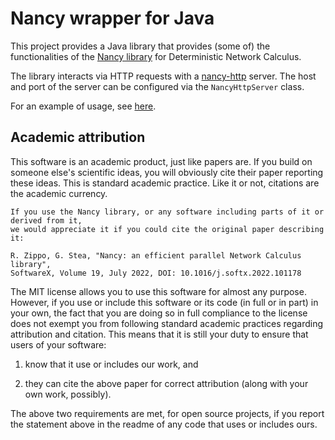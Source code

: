 # Nancy wrapper for Java

This project provides a Java library that provides (some of) the functionalities of the [Nancy library](https://github.com/rzippo/nancy) for Deterministic Network Calculus.

The library interacts via HTTP requests with a [nancy-http](https://github.com/rzippo/nancy-http) server.
The host and port of the server can be configured via the `NancyHttpServer` class.

For an example of usage, see [here](nancy-wrapper/nancy-wrapper-test/src/main/java/it/unipi/nancy/test/Main.java).

## Academic attribution

This software is an academic product, just like papers are. If you build on someone else's scientific ideas, you will obviously cite their paper reporting these ideas. 
This is standard academic practice. Like it or not, citations are the academic currency. 

```
If you use the Nancy library, or any software including parts of it or derived from it, 
we would appreciate it if you could cite the original paper describing it:

R. Zippo, G. Stea, "Nancy: an efficient parallel Network Calculus library", 
SoftwareX, Volume 19, July 2022, DOI: 10.1016/j.softx.2022.101178
```

The MIT license allows you to use this software for almost any purpose. However, if you use or include this software or its code (in full or in part) in your own, the fact that you are doing so in full compliance to the license does not exempt you from following standard academic practices regarding attribution and citation. 
This means that it is still your duty to ensure that users of your software:

  1. know that it use or includes our work, and 
  
  2. they can cite the above paper for correct attribution (along with your own work, possibly). 

The above two requirements are met, for open source projects, if you report the statement above in the readme of any code that uses or includes ours. 
